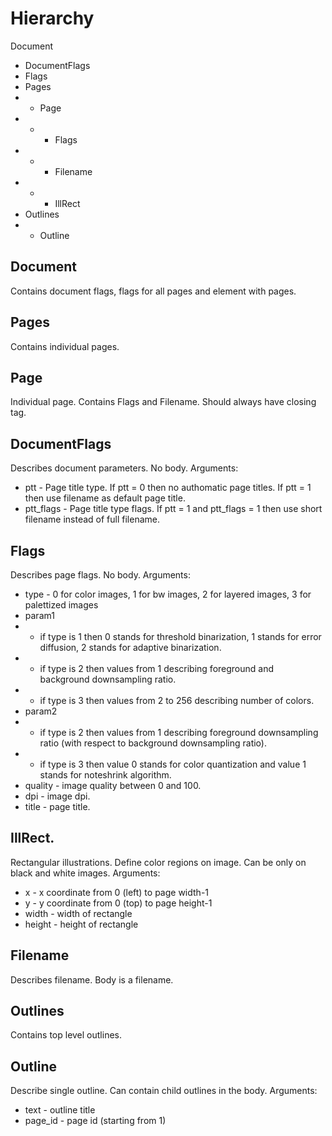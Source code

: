 # Hierarchy

Document
- DocumentFlags
- Flags
- Pages
- - Page
- - - Flags
- - - Filename
- - - IllRect
- Outlines
- - Outline

## Document

Contains document flags, flags for all pages and element with pages.

## Pages

Contains individual pages.

## Page

Individual page. Contains Flags and Filename. Should always have closing tag.

## DocumentFlags

Describes document parameters. No body. Arguments:

* ptt - Page title type. If ptt = 0 then no authomatic page titles. If ptt = 1 then use filename as default page title.
* ptt_flags - Page title type flags. If ptt = 1 and ptt_flags = 1 then use short filename instead of full filename.

## Flags

Describes page flags. No body. Arguments:

* type - 0 for color images, 1 for bw images, 2 for layered images, 3 for palettized images
* param1
* * if type is 1 then 0 stands for threshold binarization, 1 stands for error diffusion, 2 stands for adaptive binarization.
* * if type is 2 then values from 1 describing foreground and background downsampling ratio.
* * if type is 3 then values from 2 to 256 describing number of colors.
* param2
* * if type is 2 then values from 1 describing foreground downsampling ratio (with respect to background downsampling ratio).
* * if type is 3 then value 0 stands for color quantization and value 1 stands for noteshrink algorithm.
* quality - image quality between 0 and 100.
* dpi - image dpi.
* title - page title.

## IllRect.

Rectangular illustrations. Define color regions on image. Can be only on black and white images. Arguments:

* x - x coordinate from 0 (left) to page width-1
* y - y coordinate from 0 (top) to page height-1
* width - width of rectangle
* height - height of rectangle

## Filename

Describes filename. Body is a filename.

## Outlines

Contains top level outlines.

## Outline

Describe single outline. Can contain child outlines in the body. Arguments:

* text - outline title
* page_id - page id (starting from 1)
